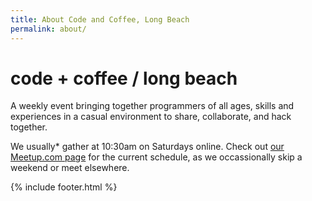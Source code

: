 ```yaml
---
title: About Code and Coffee, Long Beach
permalink: about/
---
```


# code + coffee / long beach

A weekly event bringing together programmers of all ages, skills and experiences in a casual environment to share, collaborate, and hack together.

We usually* gather at 10:30am on Saturdays online. Check out <a href="https://www.meetup.com/code-and-coffee-long-beach/">our Meetup.com page</a> for the current schedule, as we occassionally skip a weekend or meet elsewhere.


{% include footer.html %}
